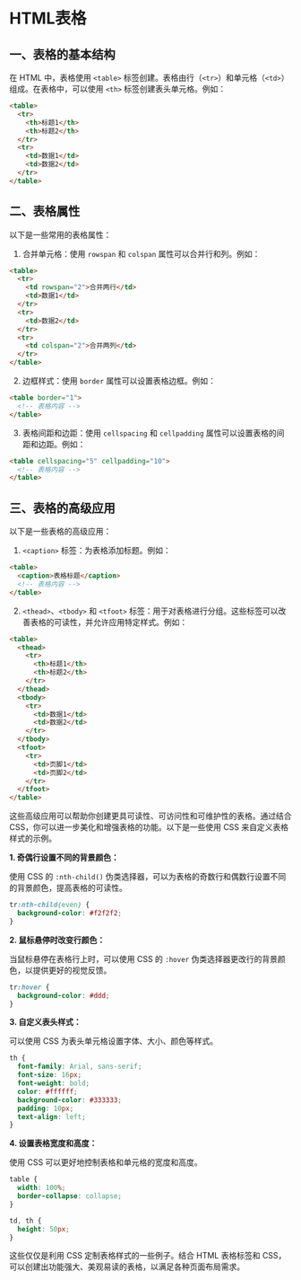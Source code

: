 # HTML表格 

## 一、表格的基本结构

在 HTML 中，表格使用 `<table>` 标签创建。表格由行（`<tr>`）和单元格（`<td>`）组成。在表格中，可以使用 `<th>` 标签创建表头单元格。例如：

```html
<table>
  <tr>
    <th>标题1</th>
    <th>标题2</th>
  </tr>
  <tr>
    <td>数据1</td>
    <td>数据2</td>
  </tr>
</table>
```

## 二、表格属性

以下是一些常用的表格属性：

1. 合并单元格：使用 `rowspan` 和 `colspan` 属性可以合并行和列。例如：

```html
<table>
  <tr>
    <td rowspan="2">合并两行</td>
    <td>数据1</td>
  </tr>
  <tr>
    <td>数据2</td>
  </tr>
  <tr>
    <td colspan="2">合并两列</td>
  </tr>
</table>
```

2. 边框样式：使用 `border` 属性可以设置表格边框。例如：

```html
<table border="1">
  <!-- 表格内容 -->
</table>
```

3. 表格间距和边距：使用 `cellspacing` 和 `cellpadding` 属性可以设置表格的间距和边距。例如：

```html
<table cellspacing="5" cellpadding="10">
  <!-- 表格内容 -->
</table>
```

## 三、表格的高级应用

以下是一些表格的高级应用：

1. `<caption>` 标签：为表格添加标题。例如：

```html
<table>
  <caption>表格标题</caption>
  <!-- 表格内容 -->
</table>
```

2. `<thead>`、`<tbody>` 和 `<tfoot>` 标签：用于对表格进行分组。这些标签可以改善表格的可读性，并允许应用特定样式。例如：

```html
<table>
  <thead>
    <tr>
      <th>标题1</th>
      <th>标题2</th>
    </tr>
  </thead>
  <tbody>
    <tr>
      <td>数据1</td>
      <td>数据2</td>
    </tr>
  </tbody>
  <tfoot>
    <tr>
      <td>页脚1</td>
      <td>页脚2</td>
    </tr>
  </tfoot>
</table>
```

这些高级应用可以帮助你创建更具可读性、可访问性和可维护性的表格。通过结合 CSS，你可以进一步美化和增强表格的功能。以下是一些使用 CSS 来自定义表格样式的示例。

**1. 奇偶行设置不同的背景颜色：**

使用 CSS 的 `:nth-child()` 伪类选择器，可以为表格的奇数行和偶数行设置不同的背景颜色，提高表格的可读性。

```css
tr:nth-child(even) {
  background-color: #f2f2f2;
}
```

**2. 鼠标悬停时改变行颜色：**

当鼠标悬停在表格行上时，可以使用 CSS 的 `:hover` 伪类选择器更改行的背景颜色，以提供更好的视觉反馈。

```css
tr:hover {
  background-color: #ddd;
}
```

**3. 自定义表头样式：**

可以使用 CSS 为表头单元格设置字体、大小、颜色等样式。

```css
th {
  font-family: Arial, sans-serif;
  font-size: 16px;
  font-weight: bold;
  color: #ffffff;
  background-color: #333333;
  padding: 10px;
  text-align: left;
}
```

**4. 设置表格宽度和高度：**

使用 CSS 可以更好地控制表格和单元格的宽度和高度。

```css
table {
  width: 100%;
  border-collapse: collapse;
}

td, th {
  height: 50px;
}
```

这些仅仅是利用 CSS 定制表格样式的一些例子。结合 HTML 表格标签和 CSS，可以创建出功能强大、美观易读的表格，以满足各种页面布局需求。